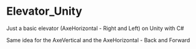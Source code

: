 # Elevator_Unity
Just a basic elevator (AxeHorizontal - Right and Left) on Unity with C#

Same idea for the AxeVertical and the AxeHorizontal - Back and Forward
